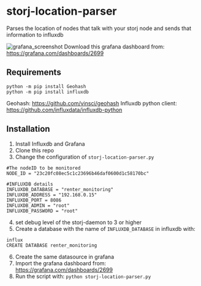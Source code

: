 # storj-location-parser

Parses the location of nodes that talk with your storj node and sends that information to influxdb


![grafana_screenshot](https://s18.postimg.org/4qau6w3i1/Selection_003.png)
Download this grafana dashboard from: https://grafana.com/dashboards/2699

## Requirements
```
python -m pip install Geohash
python -m pip install influxdb
```
Geohash: https://github.com/vinsci/geohash
Influxdb python client: https://github.com/influxdata/influxdb-python

## Installation
1. Install Influxdb and Grafana
2. Clone this repo
3. Change the configuration of ```storj-location-parser.py```

```
#The nodeID to be monitored
NODE_ID = "23c20fc08ec5c1c23696b46daf0600d1c58170bc"

#INFLUXDB details
INFLUXDB_DATABASE = "renter_monitoring"
INFLUXDB_ADDRESS = "192.168.0.15"
INFLUXDB_PORT = 8086
INFLUXDB_ADMIN = "root"
INFLUXDB_PASSWORD = "root"
```
4. set debug level of the storj-daemon to 3 or higher
5. Create a database with the name of ```INFLUXDB_DATABASE``` in influxdb with:
```
influx
CREATE DATABASE renter_monitoring
```

6. Create the same datasource in grafana
7. Import the grafana dashboard from: https://grafana.com/dashboards/2699
8. Run the script with:
``` python storj-location-parser.py ```
